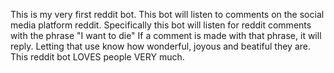 This is my very first reddit bot. 
This bot will listen to comments on the social media platform reddit.
Specifically this bot will listen for reddit comments with the phrase "I want to die" 
If a comment is made with that phrase, it will reply. Letting that use know how wonderful, joyous and beatiful they are. 
This reddit bot LOVES people VERY much.
